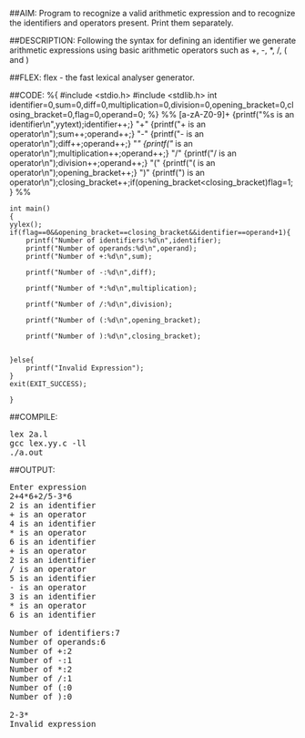 ##AIM:
Program to recognize a valid arithmetic expression and to recognize 
the identifiers and operators present. Print them separately.

##DESCRIPTION:
Following the syntax for defining an identifier we generate arithmetic expressions using basic arithmetic operators such as +, -, *, /, ( and )

##FLEX:  flex - the fast lexical analyser generator.

##CODE:
	%{
	#include <stdio.h>
	#include <stdlib.h>
	int identifier=0,sum=0,diff=0,multiplication=0,division=0,opening_bracket=0,closing_bracket=0,flag=0,operand=0;
	%}
	%%
	[a-zA-Z0-9]+	{printf("%s is an identifier\n",yytext);identifier++;}
	"+"		{printf("+ is an operator\n");sum++;operand++;}
	"-"		{printf("- is an operator\n");diff++;operand++;}
	"*"		{printf("* is an operator\n");multiplication++;operand++;}
	"/"		{printf("/ is an operator\n");division++;operand++;}
	"("		{printf("( is an operator\n");opening_bracket++;}
	")"		{printf(") is an operator\n");closing_bracket++;if(opening_bracket<closing_bracket)flag=1;}
	%%

	int main()
	{
	yylex();
	if(flag==0&&opening_bracket==closing_bracket&&identifier==operand+1){
		printf("Number of identifiers:%d\n",identifier);
		printf("Number of operands:%d\n",operand);
		printf("Number of +:%d\n",sum);

		printf("Number of -:%d\n",diff);

		printf("Number of *:%d\n",multiplication);

		printf("Number of /:%d\n",division);

		printf("Number of (:%d\n",opening_bracket);

		printf("Number of ):%d\n",closing_bracket);


	}else{
		printf("Invalid Expression");
	}
	exit(EXIT_SUCCESS);

	}

##COMPILE:
<pre>lex 2a.l
gcc lex.yy.c -ll
./a.out </pre>

##OUTPUT:
<pre>Enter expression
2+4*6+2/5-3*6     
2 is an identifier
+ is an operator
4 is an identifier
* is an operator
6 is an identifier
+ is an operator
2 is an identifier
/ is an operator
5 is an identifier
- is an operator
3 is an identifier
* is an operator
6 is an identifier

Number of identifiers:7
Number of operands:6
Number of +:2
Number of -:1
Number of *:2
Number of /:1
Number of (:0
Number of ):0

2-3*
Invalid expression</pre>